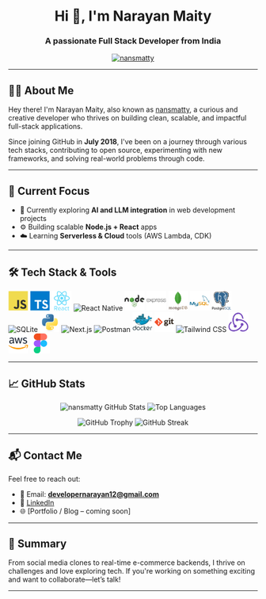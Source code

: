 <h1 align="center">Hi 👋, I'm Narayan Maity</h1>
<h3 align="center">A passionate Full Stack Developer from India</h3>

<p align="center">
  <a href="https://github.com/nansmatty">
    <img src="https://komarev.com/ghpvc/?username=nansmatty&label=Profile%20views&color=0e75b6&style=flat" alt="nansmatty" />
  </a>
</p>

---

## 🧑‍💻 About Me

Hey there! I'm Narayan Maity, also known as [nansmatty](https://github.com/nansmatty), a curious and creative developer who thrives on building clean, scalable, and impactful full-stack applications.

Since joining GitHub in **July 2018**, I've been on a journey through various tech stacks, contributing to open source, experimenting with new frameworks, and solving real-world problems through code.

---

## 🚀 Current Focus

- 🌱 Currently exploring **AI and LLM integration** in web development projects
- ⚙️ Building scalable **Node.js + React** apps
- ☁️ Learning **Serverless & Cloud** tools (AWS Lambda, CDK)

---

## 🛠️ Tech Stack & Tools

<p align="left">
  <img src="https://raw.githubusercontent.com/devicons/devicon/master/icons/javascript/javascript-original.svg" width="40" alt="JavaScript" />
  <img src="https://raw.githubusercontent.com/devicons/devicon/master/icons/typescript/typescript-original.svg" width="40" alt="TypeScript" />
  <img src="https://raw.githubusercontent.com/devicons/devicon/master/icons/react/react-original-wordmark.svg" width="40" alt="React" />
  <img src="https://reactnative.dev/img/header_logo.svg" width="40" alt="React Native" />
  <img src="https://raw.githubusercontent.com/devicons/devicon/master/icons/nodejs/nodejs-original-wordmark.svg" width="40" alt="Node.js" />
  <img src="https://raw.githubusercontent.com/devicons/devicon/master/icons/express/express-original-wordmark.svg" width="40" alt="Express" />
  <img src="https://raw.githubusercontent.com/devicons/devicon/master/icons/mongodb/mongodb-original-wordmark.svg" width="40" alt="MongoDB" />
  <img src="https://raw.githubusercontent.com/devicons/devicon/master/icons/mysql/mysql-original-wordmark.svg" width="40" alt="MySQL" />
  <img src="https://raw.githubusercontent.com/devicons/devicon/master/icons/postgresql/postgresql-original-wordmark.svg" width="40" alt="PostgreSQL" />
  <img src="https://www.vectorlogo.zone/logos/sqlite/sqlite-icon.svg" width="40" alt="SQLite" />
  <img src="https://raw.githubusercontent.com/devicons/devicon/master/icons/python/python-original.svg" width="40" alt="Python" />
  <img src="https://cdn.worldvectorlogo.com/logos/nextjs-2.svg" width="40" alt="Next.js" />
  <img src="https://www.vectorlogo.zone/logos/getpostman/getpostman-icon.svg" width="40" alt="Postman" />
  <img src="https://raw.githubusercontent.com/devicons/devicon/master/icons/docker/docker-original-wordmark.svg" width="40" alt="Docker" />
  <img src="https://raw.githubusercontent.com/devicons/devicon/master/icons/git/git-original-wordmark.svg" width="40" alt="Git" />
  <img src="https://www.vectorlogo.zone/logos/tailwindcss/tailwindcss-icon.svg" width="40" alt="Tailwind CSS" />
  <img src="https://raw.githubusercontent.com/devicons/devicon/master/icons/redux/redux-original.svg" width="40" alt="Redux" />
  <img src="https://raw.githubusercontent.com/devicons/devicon/master/icons/amazonwebservices/amazonwebservices-original-wordmark.svg" width="40" alt="AWS" />
  <img src="https://raw.githubusercontent.com/devicons/devicon/master/icons/figma/figma-original.svg" width="40" alt="Figma" />
</p>

---

## 📈 GitHub Stats

<p align="center">
  <img src="https://github-readme-stats.vercel.app/api?username=nansmatty&show_icons=true&locale=en" alt="nansmatty GitHub Stats" />
  <img src="https://github-readme-stats.vercel.app/api/top-langs/?username=nansmatty&layout=compact" alt="Top Languages" />
</p>

<p align="center">
  <img src="https://github-profile-trophy.vercel.app/?username=nansmatty&margin-w=10" alt="GitHub Trophy" />
  <img src="https://streak-stats.demolab.com/?user=nansmatty" alt="GitHub Streak" />
</p>

---

## 📬 Contact Me

Feel free to reach out:

- 📧 Email: **developernarayan12@gmail.com**
- 💼 [LinkedIn](https://www.linkedin.com/in/narayan-maity/)
- 🌐 [Portfolio / Blog – coming soon]

---

## 📝 Summary

From social media clones to real-time e-commerce backends, I thrive on challenges and love exploring tech. If you're working on something exciting and want to collaborate—let’s talk!

---
